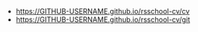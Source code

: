 - https://GITHUB-USERNAME.github.io/rsschool-cv/cv
- https://GITHUB-USERNAME.github.io/rsschool-cv/git